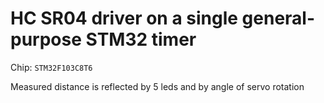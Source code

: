 # HC SR04 driver on a single general-purpose STM32 timer

Chip: `STM32F103C8T6`

Measured distance is reflected by 5 leds and by angle of servo rotation
